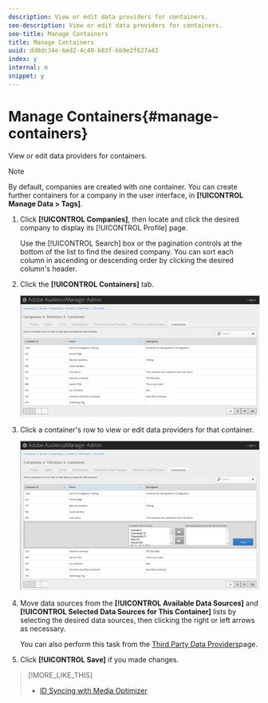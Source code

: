 ```yaml
---
description: View or edit data providers for containers.
seo-description: View or edit data providers for containers.
seo-title: Manage Containers
title: Manage Containers
uuid: dd0dc34e-6ed2-4c40-b83f-bb9e2f627a43
index: y
internal: n
snippet: y
---
```


# Manage Containers{#manage-containers}

View or edit data providers for containers.

<!-- 

t_containers.xml

 -->

>[!NOTE]
>
>By default, companies are created with one container. You can create further containers for a company in the user interface, in **[!UICONTROL Manage Data > Tags]**.

1. Click **[!UICONTROL Companies]**, then locate and click the desired company to display its [!UICONTROL Profile] page.

   Use the [!UICONTROL Search] box or the pagination controls at the bottom of the list to find the desired company. You can sort each column in ascending or descending order by clicking the desired column's header. 
1. Click the **[!UICONTROL Containers]** tab.

   ![](assets/containers.png)

1. Click a container's row to view or edit data providers for that container.

   ![Step Result](assets/containers_edit.png)

1. Move data sources from the **[!UICONTROL Available Data Sources]** and **[!UICONTROL Selected Data Sources for This Container]** lists by selecting the desired data sources, then clicking the right or left arrows as necessary.

   You can also perform this task from the [Third Party Data Providers](../companies/admin-third-party-providers.md#task_E942DD674D794BA6B8EFD52FD866E689)page. 
1. Click **[!UICONTROL Save]** if you made changes.

>[!MORE_LIKE_THIS]
>
>* [ID Syncing with Media Optimizer](admin-amo-sync.md#concept_2B5537233DAA4860B3503B344F937D83)
